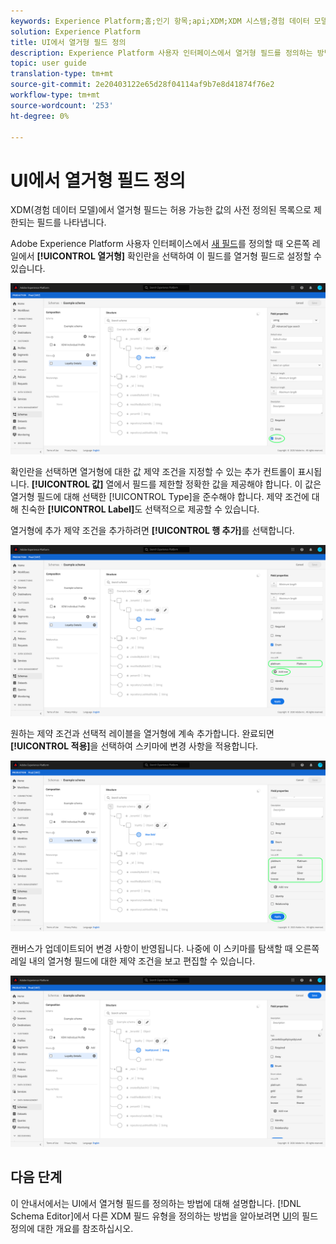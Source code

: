 ```yaml
---
keywords: Experience Platform;홈;인기 항목;api;XDM;XDM 시스템;경험 데이터 모델;ui;작업 영역;열거형;필드;home;popular topics;api;XDM system;experience data model;ui;workspace;enum;field;
solution: Experience Platform
title: UI에서 열거형 필드 정의
description: Experience Platform 사용자 인터페이스에서 열거형 필드를 정의하는 방법을 알아봅니다.
topic: user guide
translation-type: tm+mt
source-git-commit: 2e20403122e65d28f04114af9b7e8d41874f76e2
workflow-type: tm+mt
source-wordcount: '253'
ht-degree: 0%

---
```



# UI에서 열거형 필드 정의

XDM(경험 데이터 모델)에서 열거형 필드는 허용 가능한 값의 사전 정의된 목록으로 제한되는 필드를 나타냅니다.

Adobe Experience Platform 사용자 인터페이스에서 [새 필드](./overview.md#define)를 정의할 때 오른쪽 레일에서 **[!UICONTROL 열거형]** 확인란을 선택하여 이 필드를 열거형 필드로 설정할 수 있습니다.

![](../../images/ui/fields/special/enum.png)

확인란을 선택하면 열거형에 대한 값 제약 조건을 지정할 수 있는 추가 컨트롤이 표시됩니다. **[!UICONTROL 값]** 열에서 필드를 제한할 정확한 값을 제공해야 합니다. 이 값은 열거형 필드에 대해 선택한 [!UICONTROL Type]을 준수해야 합니다. 제약 조건에 대해 친숙한 **[!UICONTROL Label]**&#x200B;도 선택적으로 제공할 수 있습니다.

열거형에 추가 제약 조건을 추가하려면 **[!UICONTROL 행 추가]**&#x200B;를 선택합니다.

![](../../images/ui/fields/special/enum-add-row.png)

원하는 제약 조건과 선택적 레이블을 열거형에 계속 추가합니다. 완료되면 **[!UICONTROL 적용]**&#x200B;을 선택하여 스키마에 변경 사항을 적용합니다.

![](../../images/ui/fields/special/enum-configured.png)

캔버스가 업데이트되어 변경 사항이 반영됩니다. 나중에 이 스키마를 탐색할 때 오른쪽 레일 내의 열거형 필드에 대한 제약 조건을 보고 편집할 수 있습니다.

![](../../images/ui/fields/special/enum-applied.png)

## 다음 단계

이 안내서에서는 UI에서 열거형 필드를 정의하는 방법에 대해 설명합니다. [!DNL Schema Editor]에서 다른 XDM 필드 유형을 정의하는 방법을 알아보려면 [UI](./overview.md#special)의 필드 정의에 대한 개요를 참조하십시오.